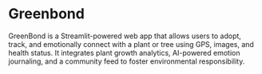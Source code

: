 # Greenbond
GreenBond is a Streamlit-powered web app that allows users to adopt, track, and emotionally connect with a plant or tree using GPS, images, and health status. It integrates plant growth analytics, AI-powered emotion journaling, and a community feed to foster environmental responsibility.
